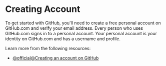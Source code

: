 # Creating Account

To get started with GitHub, you'll need to create a free personal account on GitHub.com and verify your email address.
Every person who uses GitHub.com signs in to a personal account. Your personal account is your identity on GitHub.com and has a username and profile.

Learn more from the following resources:

- [@official@Creating an account on GitHub](https://docs.github.com/en/get-started/start-your-journey/creating-an-account-on-github)